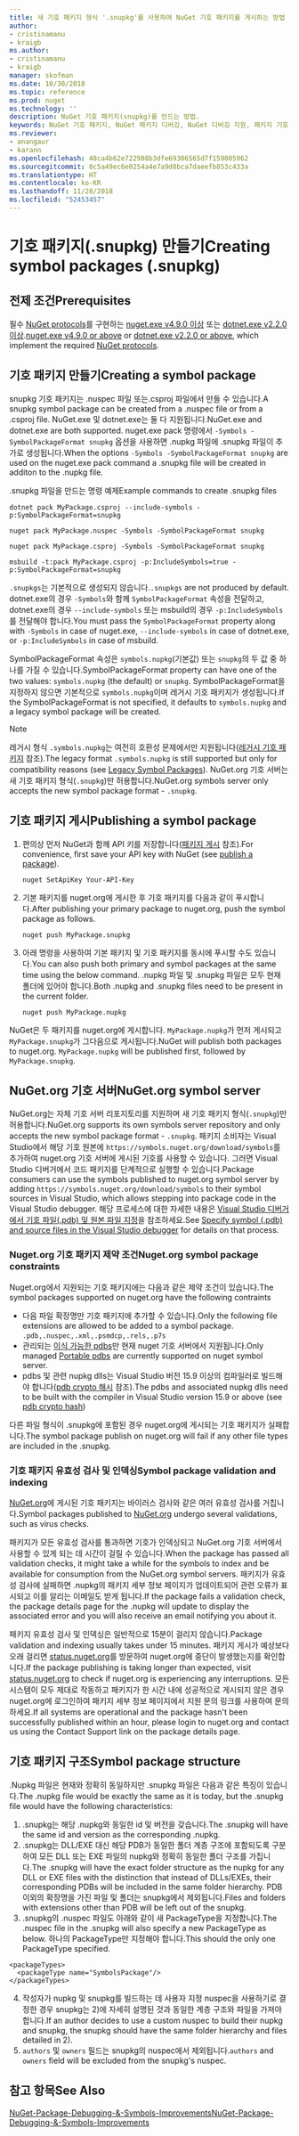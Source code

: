 ```yaml
---
title: 새 기호 패키지 형식 '.snupkg'를 사용하여 NuGet 기호 패키지를 게시하는 방법 | Microsoft Docs
author:
- cristinamanu
- kraigb
ms.author:
- cristinamanu
- kraigb
manager: skofman
ms.date: 10/30/2018
ms.topic: reference
ms.prod: nuget
ms.technology: ''
description: NuGet 기호 패키지(snupkg)를 만드는 방법.
keywords: NuGet 기호 패키지, NuGet 패키지 디버깅, NuGet 디버깅 지원, 패키지 기호, 기호 패키지 규칙
ms.reviewer:
- anangaur
- karann
ms.openlocfilehash: 48ca4b62e722988b3dfe69306565d7f159805962
ms.sourcegitcommit: 0c5a49ec6e0254a4e7a9d8bca7daeefb853c433a
ms.translationtype: HT
ms.contentlocale: ko-KR
ms.lasthandoff: 11/28/2018
ms.locfileid: "52453457"
---
```

# <a name="creating-symbol-packages-snupkg"></a><span data-ttu-id="2bed7-104">기호 패키지(.snupkg) 만들기</span><span class="sxs-lookup"><span data-stu-id="2bed7-104">Creating symbol packages (.snupkg)</span></span>

## <a name="prerequisites"></a><span data-ttu-id="2bed7-105">전제 조건</span><span class="sxs-lookup"><span data-stu-id="2bed7-105">Prerequisites</span></span>

<span data-ttu-id="2bed7-106">필수 [NuGet protocols](../api/nuget-protocols.md)를 구현하는 [nuget.exe v4.9.0 이상](https://www.nuget.org/downloads) 또는 [dotnet.exe v2.2.0 이상](https://www.microsoft.com/net/download/dotnet-core/2.2).</span><span class="sxs-lookup"><span data-stu-id="2bed7-106">[nuget.exe v4.9.0 or above](https://www.nuget.org/downloads) or [dotnet.exe v2.2.0 or above](https://www.microsoft.com/net/download/dotnet-core/2.2), which implement the required [NuGet protocols](../api/nuget-protocols.md).</span></span>

## <a name="creating-a-symbol-package"></a><span data-ttu-id="2bed7-107">기호 패키지 만들기</span><span class="sxs-lookup"><span data-stu-id="2bed7-107">Creating a symbol package</span></span>

<span data-ttu-id="2bed7-108">snupkg 기호 패키지는 .nuspec 파일 또는.csproj 파일에서 만들 수 있습니다.</span><span class="sxs-lookup"><span data-stu-id="2bed7-108">A snupkg symbol package can be created from a .nuspec file or from a .csproj file.</span></span> <span data-ttu-id="2bed7-109">NuGet.exe 및 dotnet.exe는 둘 다 지원됩니다.</span><span class="sxs-lookup"><span data-stu-id="2bed7-109">NuGet.exe and dotnet.exe are both supported.</span></span> <span data-ttu-id="2bed7-110">nuget.exe pack 명령에서 ```-Symbols -SymbolPackageFormat snupkg``` 옵션을 사용하면 .nupkg 파일에 .snupkg 파일이 추가로 생성됩니다.</span><span class="sxs-lookup"><span data-stu-id="2bed7-110">When the options ```-Symbols -SymbolPackageFormat snupkg``` are used on the nuget.exe pack command a .snupkg file will be created in additon to the .nupkg file.</span></span>

<span data-ttu-id="2bed7-111">.snupkg 파일을 만드는 명령 예제</span><span class="sxs-lookup"><span data-stu-id="2bed7-111">Example commands to create .snupkg files</span></span>
```
dotnet pack MyPackage.csproj --include-symbols -p:SymbolPackageFormat=snupkg

nuget pack MyPackage.nuspec -Symbols -SymbolPackageFormat snupkg

nuget pack MyPackage.csproj -Symbols -SymbolPackageFormat snupkg

msbuild -t:pack MyPackage.csproj -p:IncludeSymbols=true -p:SymbolPackageFormat=snupkg
```

<span data-ttu-id="2bed7-112">`.snupkgs`는 기본적으로 생성되지 않습니다.</span><span class="sxs-lookup"><span data-stu-id="2bed7-112">`.snupkgs` are not produced by default.</span></span> <span data-ttu-id="2bed7-113">dotnet.exe의 경우 `-Symbols`와 함께 `SymbolPackageFormat` 속성을 전달하고, dotnet.exe의 경우 `--include-symbols` 또는 msbuild의 경우 `-p:IncludeSymbols`를 전달해야 합니다.</span><span class="sxs-lookup"><span data-stu-id="2bed7-113">You must pass the `SymbolPackageFormat` property along with `-Symbols` in case of nuget.exe, `--include-symbols` in case of dotnet.exe, or `-p:IncludeSymbols` in case of msbuild.</span></span>

<span data-ttu-id="2bed7-114">SymbolPackageFormat 속성은 `symbols.nupkg`(기본값) 또는 `snupkg`의 두 값 중 하나를 가질 수 있습니다.</span><span class="sxs-lookup"><span data-stu-id="2bed7-114">SymbolPackageFormat property can have one of the two values: `symbols.nupkg` (the default) or `snupkg`.</span></span> <span data-ttu-id="2bed7-115">SymbolPackageFormat을 지정하지 않으면 기본적으로 `symbols.nupkg`이며 레거시 기호 패키지가 생성됩니다.</span><span class="sxs-lookup"><span data-stu-id="2bed7-115">If the SymbolPackageFormat is not specified, it defaults to `symbols.nupkg` and a legacy symbol package will be created.</span></span>

> [!Note]
> <span data-ttu-id="2bed7-116">레거시 형식 `.symbols.nupkg`는 여전히 호환성 문제에서만 지원됩니다([레거시 기호 패키지](Symbol-Packages.md) 참조).</span><span class="sxs-lookup"><span data-stu-id="2bed7-116">The legacy format `.symbols.nupkg` is still supported but only for compatibility reasons (see [Legacy Symbol Packages](Symbol-Packages.md)).</span></span> <span data-ttu-id="2bed7-117">NuGet.org 기호 서버는 새 기호 패키지 형식(`.snupkg`)만 허용합니다.</span><span class="sxs-lookup"><span data-stu-id="2bed7-117">NuGet.org symbols server only accepts the new symbol package format - `.snupkg`.</span></span>

## <a name="publishing-a-symbol-package"></a><span data-ttu-id="2bed7-118">기호 패키지 게시</span><span class="sxs-lookup"><span data-stu-id="2bed7-118">Publishing a symbol package</span></span>

1. <span data-ttu-id="2bed7-119">편의상 먼저 NuGet과 함께 API 키를 저장합니다([패키지 게시](../create-packages/publish-a-package.md) 참조).</span><span class="sxs-lookup"><span data-stu-id="2bed7-119">For convenience, first save your API key with NuGet (see [publish a package](../create-packages/publish-a-package.md)).</span></span>

    ```cli
    nuget SetApiKey Your-API-Key
    ```

1. <span data-ttu-id="2bed7-120">기본 패키지를 nuget.org에 게시한 후 기호 패키지를 다음과 같이 푸시합니다.</span><span class="sxs-lookup"><span data-stu-id="2bed7-120">After publishing your primary package to nuget.org, push the symbol package as follows.</span></span>

    ```cli
    nuget push MyPackage.snupkg
    ```

1. <span data-ttu-id="2bed7-121">아래 명령을 사용하여 기본 패키지 및 기호 패키지를 동시에 푸시할 수도 있습니다.</span><span class="sxs-lookup"><span data-stu-id="2bed7-121">You can also push both primary and symbol packages at the same time using the below command.</span></span> <span data-ttu-id="2bed7-122">.nupkg 파일 및 .snupkg 파일은 모두 현재 폴더에 있어야 합니다.</span><span class="sxs-lookup"><span data-stu-id="2bed7-122">Both .nupkg and .snupkg files need to be present in the current folder.</span></span>

    ```cli
    nuget push MyPackage.nupkg
    ```

<span data-ttu-id="2bed7-123">NuGet은 두 패키지를 nuget.org에 게시합니다. `MyPackage.nupkg`가 먼저 게시되고 `MyPackage.snupkg`가 그다음으로 게시됩니다.</span><span class="sxs-lookup"><span data-stu-id="2bed7-123">NuGet will publish both packages to nuget.org. `MyPackage.nupkg` will be published first, followed by `MyPackage.snupkg`.</span></span>

## <a name="nugetorg-symbol-server"></a><span data-ttu-id="2bed7-124">NuGet.org 기호 서버</span><span class="sxs-lookup"><span data-stu-id="2bed7-124">NuGet.org symbol server</span></span>

<span data-ttu-id="2bed7-125">NuGet.org는 자체 기호 서버 리포지토리를 지원하며 새 기호 패키지 형식(`.snupkg`)만 허용합니다.</span><span class="sxs-lookup"><span data-stu-id="2bed7-125">NuGet.org supports its own symbols server repository and only accepts the new symbol package format - `.snupkg`.</span></span> <span data-ttu-id="2bed7-126">패키지 소비자는 Visual Studio에서 해당 기호 원본에 `https://symbols.nuget.org/download/symbols`를 추가하여 nuget.org 기호 서버에 게시된 기호를 사용할 수 있습니다. 그러면 Visual Studio 디버거에서 코드 패키지를 단계적으로 실행할 수 있습니다.</span><span class="sxs-lookup"><span data-stu-id="2bed7-126">Package consumers can use the symbols published to nuget.org symbol server by adding `https://symbols.nuget.org/download/symbols` to their symbol sources in Visual Studio, which allows stepping into package code in the Visual Studio debugger.</span></span> <span data-ttu-id="2bed7-127">해당 프로세스에 대한 자세한 내용은 [Visual Studio 디버거에서 기호 파일(.pdb) 및 원본 파일 지정](https://docs.microsoft.com/en-us/visualstudio/debugger/specify-symbol-dot-pdb-and-source-files-in-the-visual-studio-debugger?view=vs-2017)을 참조하세요.</span><span class="sxs-lookup"><span data-stu-id="2bed7-127">See [Specify symbol (.pdb) and source files in the Visual Studio debugger](https://docs.microsoft.com/en-us/visualstudio/debugger/specify-symbol-dot-pdb-and-source-files-in-the-visual-studio-debugger?view=vs-2017) for details on that process.</span></span>

### <a name="nugetorg-symbol-package-constraints"></a><span data-ttu-id="2bed7-128">Nuget.org 기호 패키지 제약 조건</span><span class="sxs-lookup"><span data-stu-id="2bed7-128">Nuget.org symbol package constraints</span></span>

<span data-ttu-id="2bed7-129">Nuget.org에서 지원되는 기호 패키지에는 다음과 같은 제약 조건이 있습니다.</span><span class="sxs-lookup"><span data-stu-id="2bed7-129">The symbol packages supported on nuget.org have the following contraints</span></span>

- <span data-ttu-id="2bed7-130">다음 파일 확장명만 기호 패키지에 추가할 수 있습니다.</span><span class="sxs-lookup"><span data-stu-id="2bed7-130">Only the following file extensions are allowed to be added to a symbol package.</span></span> ```.pdb,.nuspec,.xml,.psmdcp,.rels,.p7s```
- <span data-ttu-id="2bed7-131">관리되는 [이식 가능한 pdbs](https://github.com/dotnet/corefx/blob/master/src/System.Reflection.Metadata/specs/PortablePdb-Metadata.md)만 현재 nuget 기호 서버에서 지원됩니다.</span><span class="sxs-lookup"><span data-stu-id="2bed7-131">Only managed [Portable pdbs](https://github.com/dotnet/corefx/blob/master/src/System.Reflection.Metadata/specs/PortablePdb-Metadata.md) are currently supported on nuget symbol server.</span></span>
- <span data-ttu-id="2bed7-132">pdbs 및 관련 nupkg dlls는 Visual Studio 버전 15.9 이상의 컴파일러로 빌드해야 합니다([pdb crypto 해시](https://github.com/dotnet/roslyn/issues/24429) 참조).</span><span class="sxs-lookup"><span data-stu-id="2bed7-132">The pdbs and associated nupkg dlls need to be built with the compiler in Visual Studio version 15.9 or above (see [pdb crypto hash](https://github.com/dotnet/roslyn/issues/24429))</span></span>

<span data-ttu-id="2bed7-133">다른 파일 형식이 .snupkg에 포함된 경우 nuget.org에 게시되는 기호 패키지가 실패합니다.</span><span class="sxs-lookup"><span data-stu-id="2bed7-133">The symbol package publish on nuget.org will fail if any other file types are included in the .snupkg.</span></span>

### <a name="symbol-package-validation-and-indexing"></a><span data-ttu-id="2bed7-134">기호 패키지 유효성 검사 및 인덱싱</span><span class="sxs-lookup"><span data-stu-id="2bed7-134">Symbol package validation and indexing</span></span>

<span data-ttu-id="2bed7-135">[NuGet.org](https://www.nuget.org/)에 게시된 기호 패키지는 바이러스 검사와 같은 여러 유효성 검사를 거칩니다.</span><span class="sxs-lookup"><span data-stu-id="2bed7-135">Symbol packages published to [NuGet.org](https://www.nuget.org/) undergo several validations, such as virus checks.</span></span>

<span data-ttu-id="2bed7-136">패키지가 모든 유효성 검사를 통과하면 기호가 인덱싱되고 NuGet.org 기호 서버에서 사용할 수 있게 되는 데 시간이 걸릴 수 있습니다.</span><span class="sxs-lookup"><span data-stu-id="2bed7-136">When the package has passed all validation checks, it might take a while for the symbols to index and be available for consumption from the NuGet.org symbol servers.</span></span> <span data-ttu-id="2bed7-137">패키지가 유효성 검사에 실패하면 .nupkg의 패키지 세부 정보 페이지가 업데이트되어 관련 오류가 표시되고 이를 알리는 이메일도 받게 됩니다.</span><span class="sxs-lookup"><span data-stu-id="2bed7-137">If the package fails a validation check, the package details page for the .nupkg will update to display the associated error and you will also receive an email notifying you about it.</span></span>

<span data-ttu-id="2bed7-138">패키지 유효성 검사 및 인덱싱은 일반적으로 15분이 걸리지 않습니다.</span><span class="sxs-lookup"><span data-stu-id="2bed7-138">Package validation and indexing usually takes under 15 minutes.</span></span> <span data-ttu-id="2bed7-139">패키지 게시가 예상보다 오래 걸리면 [status.nuget.org](https://status.nuget.org/)를 방문하여 nuget.org에 중단이 발생했는지를 확인합니다.</span><span class="sxs-lookup"><span data-stu-id="2bed7-139">If the package publishing is taking longer than expected, visit [status.nuget.org](https://status.nuget.org/) to check if nuget.org is experiencing any interruptions.</span></span> <span data-ttu-id="2bed7-140">모든 시스템이 모두 제대로 작동하고 패키지가 한 시간 내에 성공적으로 게시되지 않은 경우 nuget.org에 로그인하여 패키지 세부 정보 페이지에서 지원 문의 링크를 사용하여 문의하세요.</span><span class="sxs-lookup"><span data-stu-id="2bed7-140">If all systems are operational and the package hasn't been successfully published within an hour, please login to nuget.org and contact us using the Contact Support link on the package details page.</span></span>

## <a name="symbol-package-structure"></a><span data-ttu-id="2bed7-141">기호 패키지 구조</span><span class="sxs-lookup"><span data-stu-id="2bed7-141">Symbol package structure</span></span>

<span data-ttu-id="2bed7-142">.Nupkg 파일은 현재와 정확히 동일하지만 .snupkg 파일은 다음과 같은 특징이 있습니다.</span><span class="sxs-lookup"><span data-stu-id="2bed7-142">The .nupkg file would be exactly the same as it is today, but the .snupkg file would have the following characteristics:</span></span>

1) <span data-ttu-id="2bed7-143">.snupkg는 해당 .nupkg와 동일한 id 및 버전을 갖습니다.</span><span class="sxs-lookup"><span data-stu-id="2bed7-143">The .snupkg will have the same id and version as the corresponding .nupkg.</span></span>
2) <span data-ttu-id="2bed7-144">.snupkg는 DLL/EXE 대신 해당 PDB가 동일한 폴더 계층 구조에 포함되도록 구분하여 모든 DLL 또는 EXE 파일의 nupkg와 정확히 동일한 폴더 구조를 가집니다.</span><span class="sxs-lookup"><span data-stu-id="2bed7-144">The .snupkg will have the exact folder structure as the nupkg for any DLL or EXE files with the distinction that instead of DLLs/EXEs, their corresponding PDBs will be included in the same folder hierarchy.</span></span> <span data-ttu-id="2bed7-145">PDB 이외의 확장명을 가진 파일 및 폴더는 snupkg에서 제외됩니다.</span><span class="sxs-lookup"><span data-stu-id="2bed7-145">Files and folders with extensions other than PDB will be left out of the snupkg.</span></span>
3) <span data-ttu-id="2bed7-146">.snupkg의 .nuspec 파일도 아래와 같이 새 PackageType을 지정합니다.</span><span class="sxs-lookup"><span data-stu-id="2bed7-146">The .nuspec file in the .snupkg will also specify a new PackageType as below.</span></span> <span data-ttu-id="2bed7-147">하나의 PackageType만 지정해야 합니다.</span><span class="sxs-lookup"><span data-stu-id="2bed7-147">This should the only one PackageType specified.</span></span> 
``` 
<packageTypes>
  <packageType name="SymbolsPackage"/>
</packageTypes>
```
4) <span data-ttu-id="2bed7-148">작성자가 nupkg 및 snupkg를 빌드하는 데 사용자 지정 nuspec을 사용하기로 결정한 경우 snupkg는 2)에 자세히 설명된 것과 동일한 계층 구조와 파일을 가져야 합니다.</span><span class="sxs-lookup"><span data-stu-id="2bed7-148">If an author decides to use a custom nuspec to build their nupkg and snupkg, the snupkg should have the same folder hierarchy and files detailed in 2).</span></span>
5) <span data-ttu-id="2bed7-149">```authors``` 및 ```owners``` 필드는 snupkg의 nuspec에서 제외됩니다.</span><span class="sxs-lookup"><span data-stu-id="2bed7-149">```authors``` and ```owners``` field will be excluded from the snupkg's nuspec.</span></span>

## <a name="see-also"></a><span data-ttu-id="2bed7-150">참고 항목</span><span class="sxs-lookup"><span data-stu-id="2bed7-150">See Also</span></span>

[<span data-ttu-id="2bed7-151">NuGet-Package-Debugging-&-Symbols-Improvements</span><span class="sxs-lookup"><span data-stu-id="2bed7-151">NuGet-Package-Debugging-&-Symbols-Improvements</span></span>](https://github.com/NuGet/Home/wiki/NuGet-Package-Debugging-&-Symbols-Improvements)
